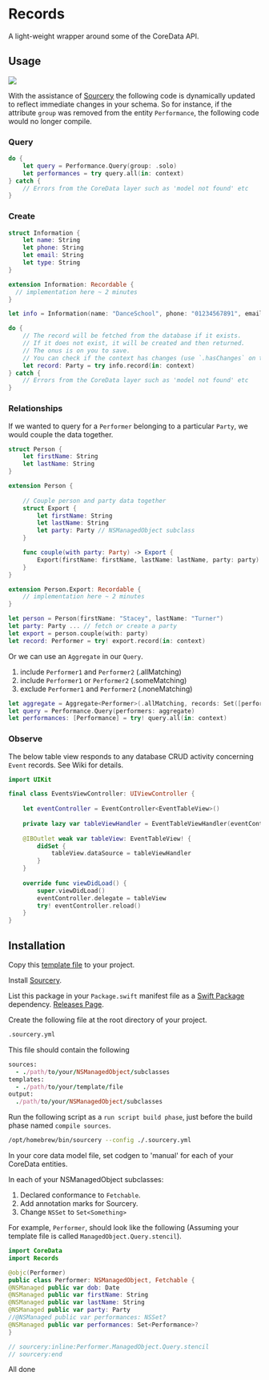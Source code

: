# Records

A light-weight wrapper around some of the CoreData API.

## Usage

![](https://user-images.githubusercontent.com/64097812/112747129-39648280-8fab-11eb-81eb-cd6482e5ddde.png)

With the assistance of [Sourcery](https://github.com/krzysztofzablocki/Sourcery) the following code is dynamically updated to reflect immediate changes in your schema. So for instance, if the attribute `group` was removed from the entity `Performance`, the following code would no longer compile.

### Query

```swift
do {
    let query = Performance.Query(group: .solo)
    let performances = try query.all(in: context)
} catch {
    // Errors from the CoreData layer such as 'model not found' etc
}
```

### Create

```swift
struct Information {
    let name: String
    let phone: String
    let email: String
    let type: String
}

extension Information: Recordable {
  // implementation here ~ 2 minutes
}

let info = Information(name: "DanceSchool", phone: "01234567891", email: "dance@school.com", type: "School")

do {
    // The record will be fetched from the database if it exists. 
    // If it does not exist, it will be created and then returned. 
    // The onus is on you to save. 
    // You can check if the context has changes (use `.hasChanges` on the context).
    let record: Party = try info.record(in: context)
} catch {
    // Errors from the CoreData layer such as 'model not found' etc
}
```

### Relationships

If we wanted to query for a `Performer` belonging to a particular `Party`, we would couple the data together.

```swift
struct Person {
    let firstName: String
    let lastName: String
}

extension Person {
  
    // Couple person and party data together
    struct Export {
        let firstName: String
        let lastName: String
        let party: Party // NSManagedObject subclass
    }

    func couple(with party: Party) -> Export {
        Export(firstName: firstName, lastName: lastName, party: party)
    }
}

extension Person.Export: Recordable {
    // implementation here ~ 2 minutes
}

let person = Person(firstName: "Stacey", lastName: "Turner")
let party: Party ... // fetch or create a party
let export = person.couple(with: party)
let record: Performer = try! export.record(in: context)
```

Or we can use an `Aggregate` in our `Query`.

1. include `Performer1` and `Performer2` (.allMatching)
2. include `Performer1` or `Performer2` (.someMatching)
3. exclude `Performer1` and `Performer2` (.noneMatching)

```swift
let aggregate = Aggregate<Performer>(.allMatching, records: Set([performer1, performer2]))
let query = Performance.Query(performers: aggregate)
let performances: [Performance] = try! query.all(in: context)
```

### Observe 

The below table view responds to any database CRUD activity concerning `Event` records. See Wiki for details.

```swift
import UIKit

final class EventsViewController: UIViewController {
    
    let eventController = EventController<EventTableView>() 
    
    private lazy var tableViewHandler = EventTableViewHandler(eventController)
    
    @IBOutlet weak var tableView: EventTableView! {
        didSet {
            tableView.dataSource = tableViewHandler
        }
    }
    
    override func viewDidLoad() {
        super.viewDidLoad()
        eventController.delegate = tableView
        try! eventController.reload()
    }
}
```

## Installation

Copy this [template file](https://github.com/nashysolutions/RecordsDemo/blob/master/Sourcery/Templates/ManagedObject.Query.stencil) to your project.

Install [Sourcery](https://github.com/krzysztofzablocki/Sourcery).

List this package in your `Package.swift` manifest file as a [Swift Package](https://swift.org/package-manager/) dependency. [Releases Page](https://github.com/nashysolutions/Records/releases).

Create the following file at the root directory of your project.

```bash
.sourcery.yml
```

This file should contain the following

```ruby
sources:
  - ./path/to/your/NSManagedObject/subclasses
templates:
  - ./path/to/your/template/file
output:
  ./path/to/your/NSManagedObject/subclasses
```

Run the following script as a `run script build phase`, just before the build phase named `compile sources`.

```bash
/opt/homebrew/bin/sourcery --config ./.sourcery.yml
```

In your core data model file, set codgen to 'manual' for each of your CoreData entities.

In each of your NSManagedObject subclasses:

1. Declared conformance to `Fetchable`.
2. Add annotation marks for Sourcery.
3. Change `NSSet` to `Set<Something>`

For example, `Performer`, should look like the following (Assuming your template file is called `ManagedObject.Query.stencil`).

```swift
import CoreData
import Records

@objc(Performer)
public class Performer: NSManagedObject, Fetchable {
@NSManaged public var dob: Date
@NSManaged public var firstName: String
@NSManaged public var lastName: String
@NSManaged public var party: Party
//@NSManaged public var performances: NSSet?
@NSManaged public var performances: Set<Performance>?
}

// sourcery:inline:Performer.ManagedObject.Query.stencil
// sourcery:end
```

All done
